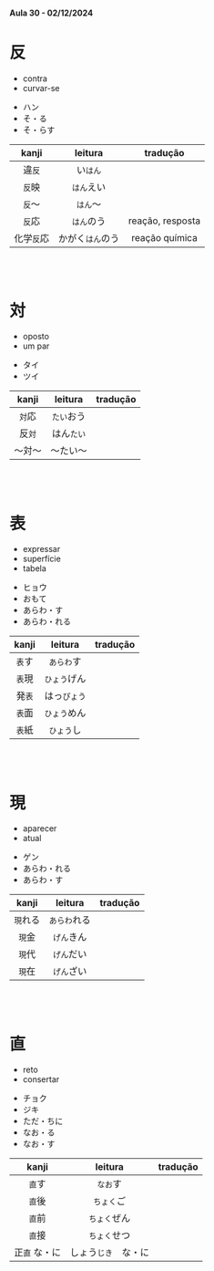 #### Aula 30 - 02/12/2024


# 反

<ul><li>contra</li><li>curvar-se</li></ul>

<ul><li>ハン</li><li>そ・る</li><li>そ・らす</li></ul>

| kanji | leitura | tradução |
|:---:|:---:|:---:|
| 違```反``` | い```はん``` |  |
| ```反```映 | ```はん```えい |  |
| ```反```〜 | ```はん```〜 |  |
| ```反```応 | ```はん```のう | reação, resposta |
| 化学```反```応 | かがく```はん```のう | reação química |

<br><br>


# 対

<ul><li>oposto</li><li>um par</li></ul>

<ul><li>タイ</li><li>ツイ</li></ul>

| kanji | leitura | tradução |
|:---:|:---:|:---:|
| ```対```応 | ```たい```おう |  |
| 反```対``` | はん```たい``` |  |
| 〜対〜 | 〜たい〜 |  |

<br><br>


# 表

<ul><li>expressar</li><li>superfície</li><li>tabela</li></ul>

<ul><li>ヒョウ</li><li>おもて</li><li>あらわ・す</li><li>あらわ・れる</li></ul>

| kanji | leitura | tradução |
|:---:|:---:|:---:|
| ```表```す | ```あらわ```す |  |
| ```表```現 | ```ひょう```げん |  |
| 発```表``` | はっ```ぴょう``` |  |
| ```表```面 | ```ひょう```めん |  |
| ```表```紙 | ```ひょう```し |  |

<br><br>


# 現

<ul><li>aparecer</li><li>atual</li></ul>

<ul><li>ゲン</li><li>あらわ・れる</li><li>あらわ・す</li></ul>

| kanji | leitura | tradução |
|:---:|:---:|:---:|
| ```現```れる | ```あらわ```れる |  |
| ```現```金 | ```げん```きん |  |
| ```現```代 | ```げん```だい |  |
| ```現```在 | ```げん```ざい |  |

<br><br>


# 直

<ul><li>reto</li><li>consertar</li></ul>

<ul><li>チョク</li><li>ジキ</li><li>ただ・ちに</li><li>なお・る</li><li>なお・す</li></ul>

| kanji | leitura | tradução |
|:---:|:---:|:---:|
| ```直```す | ```なお```す |  |
| ```直```後 | ```ちょく```ご |  |
| ```直```前 | ```ちょく```ぜん |  |
| ```直```接 | ```ちょく```せつ |  |
| 正```直``` な・に | しょう```じき```　な・に |  |